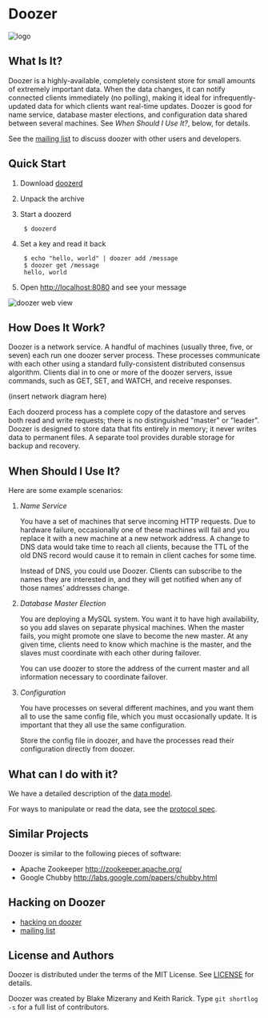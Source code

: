 # Doozer

![logo](https://github.com/ha/doozerd/raw/master/doc/doozer.png)

## What Is It?

Doozer is a highly-available, completely consistent
store for small amounts of extremely important data.
When the data changes, it can notify connected clients
immediately (no polling), making it ideal for
infrequently-updated data for which clients want
real-time updates. Doozer is good for name service,
database master elections, and configuration data shared
between several machines. See *When Should I Use It?*,
below, for details.

See the [mailing list][mail] to discuss doozer with
other users and developers.

## Quick Start

1. Download [doozerd](https://github.com/ha/doozerd/downloads)
2. Unpack the archive
3. Start a doozerd

        $ doozerd

4. Set a key and read it back

        $ echo "hello, world" | doozer add /message
        $ doozer get /message
        hello, world

5. Open <http://localhost:8080> and see your message

![doozer web view](/ha/doozerd/raw/0a3a9c/doc/webview.png)

## How Does It Work?

Doozer is a network service. A handful of machines
(usually three, five, or seven) each run one doozer
server process. These processes communicate with each
other using a standard fully-consistent distributed
consensus algorithm. Clients dial in to one or more of
the doozer servers, issue commands, such as GET, SET,
and WATCH, and receive responses.

(insert network diagram here)

Each doozerd process has a complete copy of the
datastore and serves both read and write requests; there
is no distinguished "master" or "leader". Doozer is
designed to store data that fits entirely in memory; it
never writes data to permanent files. A separate tool
provides durable storage for backup and recovery.

## When Should I Use It?

Here are some example scenarios:

1. *Name Service*

    You have a set of machines that serve incoming HTTP
    requests. Due to hardware failure, occasionally one
    of these machines will fail and you replace it with a
    new machine at a new network address. A change to DNS
    data would take time to reach all clients, because
    the TTL of the old DNS record would cause it to
    remain in client caches for some time.

    Instead of DNS, you could use Doozer. Clients can
    subscribe to the names they are interested in, and
    they will get notified when any of those names&#8217;
    addresses change.

2. *Database Master Election*

    You are deploying a MySQL system. You want it to have
    high availability, so you add slaves on separate
    physical machines. When the master fails, you might
    promote one slave to become the new master. At any
    given time, clients need to know which machine is the
    master, and the slaves must coordinate with each
    other during failover.

    You can use doozer to store the address of the
    current master and all information necessary to
    coordinate failover.

3. *Configuration*

    You have processes on several different machines, and
    you want them all to use the same config file, which
    you must occasionally update. It is important that
    they all use the same configuration.

    Store the config file in doozer, and have the
    processes read their configuration directly from
    doozer.

## What can I do with it?

We have a detailed description of the [data model](https://github.com/ha/doozerd/blob/master/doc/data-model.md).

For ways to manipulate or read the data, see the [protocol spec](https://github.com/ha/doozerd/blob/master/doc/proto.md).

## Similar Projects

Doozer is similar to the following pieces of software:

 * Apache Zookeeper <http://zookeeper.apache.org/>
 * Google Chubby <http://labs.google.com/papers/chubby.html>

## Hacking on Doozer

 * [hacking on doozer](/ha/doozerd/blob/master/doc/hacking.md)
 * [mailing list][mail]

## License and Authors

Doozer is distributed under the terms of the MIT
License. See [LICENSE][] for details.

Doozer was created by Blake Mizerany and Keith Rarick.
Type `git shortlog -s` for a full list of contributors.

[mail]: https://groups.google.com/group/doozer
[LICENSE]: /ha/doozerd/blob/master/LICENSE

